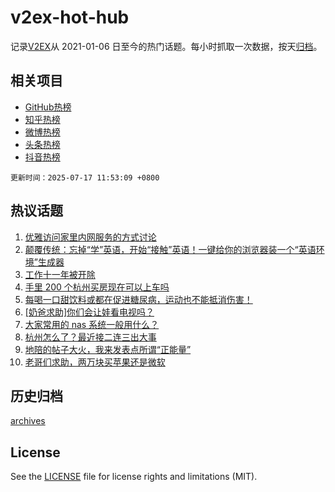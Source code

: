 # v2ex-hot-hub

 记录[V2EX](https://www.v2ex.com/)从 2021-01-06 日至今的热门话题。每小时抓取一次数据，按天[归档](archives)。
 
 ## 相关项目

- [GitHub热榜](https://github.com/snaildev/github-hot-hub)
- [知乎热榜](https://github.com/snaildev/zhihu-hot-hub)
- [微博热榜](https://github.com/snaildev/weibo-hot-hub)
- [头条热榜](https://github.com/snaildev/toutiao-hot-hub)
- [抖音热榜](https://github.com/snaildev/douyin-hot-hub)


 `更新时间：2025-07-17 11:53:09 +0800`

## 热议话题

1. [优雅访问家里内网服务的方式讨论](https://www.v2ex.com/t/1145578)
1. [颠覆传统：忘掉“学”英语，开始“接触”英语！一键给你的浏览器装一个“英语环境”生成器](https://www.v2ex.com/t/1145604)
1. [工作十一年被开除](https://www.v2ex.com/t/1145638)
1. [手里 200 个杭州买房现在可以上车吗](https://www.v2ex.com/t/1145530)
1. [每喝一口甜饮料或都在促进糖尿病，运动也不能抵消伤害！](https://www.v2ex.com/t/1145602)
1. [[奶爸求助]你们会让娃看电视吗？](https://www.v2ex.com/t/1145730)
1. [大家常用的 nas 系统一般用什么？](https://www.v2ex.com/t/1145720)
1. [杭州怎么了？最近接二连三出大事](https://www.v2ex.com/t/1145713)
1. [地陪的帖子大火，我来发表点所谓“正能量”](https://www.v2ex.com/t/1145744)
1. [老哥们求助，两万块买苹果还是微软](https://www.v2ex.com/t/1145610)

## 历史归档

[archives](archives)

## License

See the [LICENSE](LICENSE) file for license rights and limitations (MIT).
